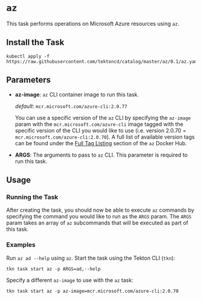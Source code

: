 # `az`

This task performs operations on Microsoft Azure resources using `az`.

## Install the Task

```
kubectl apply -f https://raw.githubusercontent.com/tektoncd/catalog/master/az/0.1/az.yaml
```

## Parameters

* **az-image**: `az` CLI container image to run this task.

  _default_: `mcr.microsoft.com/azure-cli:2.0.77`

  You can use a specific version of the `az` CLI by specifying the `az-image` param with the `mcr.microsoft.com/azure-cli` image tagged with the specific version of the CLI you would like to use (i.e. version 2.0.70 = `mcr.microsoft.com/azure-cli:2.0.70`). A full list of available version tags can be found under the [Full Tag Listing](https://hub.docker.com/_/microsoft-azure-cli) section of the `az` Docker Hub.

* **ARGS**: The arguments to pass to `az` CLI. This parameter is required to run this task.

## Usage

### Running the Task

After creating the task, you should now be able to execute `az` commands by specifying the command you would like to run as the `ARGS` param. The `ARGS` param takes an array of `az` subcommands that will be executed as part of this task.

### Examples

Run `az ad --help` using `az`. Start the task using the Tekton CLI (`tkn`):

```shell
tkn task start az -p ARGS=ad,--help
```

Specify a different `az-image` to use with the `az` task:

```shell
tkn task start az -p az-image=mcr.microsoft.com/azure-cli:2.0.70
```
